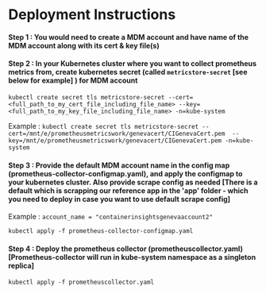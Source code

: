# Deployment Instructions

#### Step 1 : You would need to create a MDM account and have name of the MDM account along with its cert & key file(s)
#### Step 2 : In your Kubernetes cluster where you want to collect prometheus metrics from, create kubernetes secret (called ```metricstore-secret``` [see below for example] ) for MDM account 
```kubectl create secret tls metricstore-secret --cert=<full_path_to_my_cert_file_including_file_name> --key=<full_path_to_my_key_file_including_file_name> -n=kube-system```

Example :
```kubectl create secret tls metricstore-secret --cert=/mnt/e/prometheusmetricswork/genevacert/CIGenevaCert.pem  --key=/mnt/e/prometheusmetricswork/genevacert/CIGenevaCert.pem -n=kube-system```
#### Step 3 : Provide the default MDM account name in the config map (prometheus-collector-configmap.yaml), and apply the configmap to your kubernetes cluster. Also provide scrape config as needed [There is a default which is scrapping our reference app in the 'app' folder - which you need to deploy in case you want to use default scrape config]
Example :
```account_name = "containerinsightsgenevaaccount2"```

```kubectl apply -f prometheus-collector-configmap.yaml```
#### Step 4 : Deploy the prometheus collector (prometheuscollector.yaml) [Prometheus-collector will run in kube-system namespace as a singleton replica]
```kubectl apply -f prometheuscollector.yaml```
